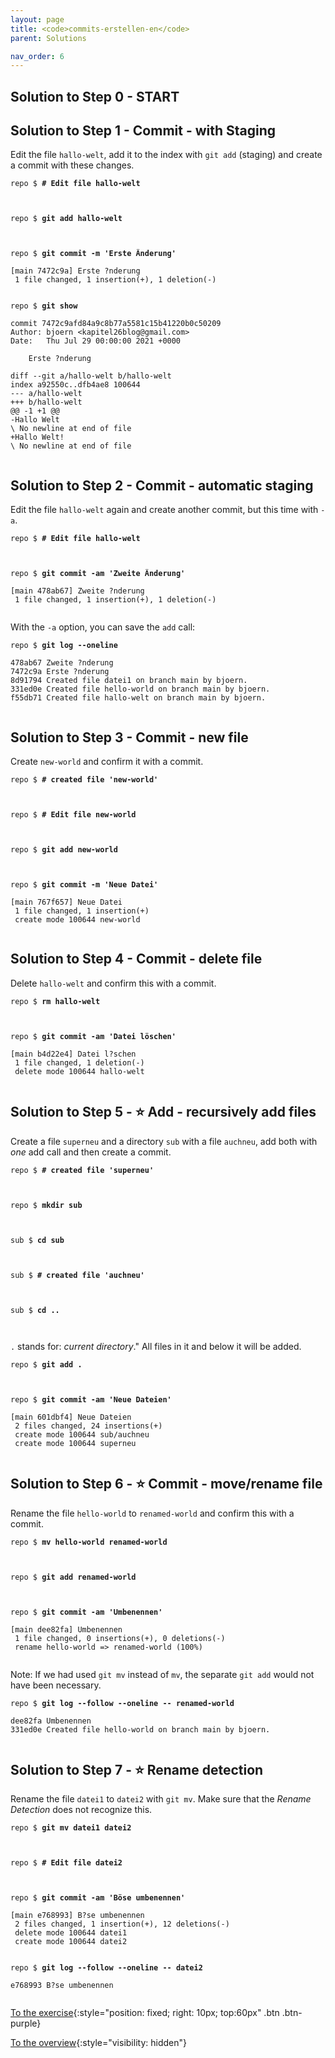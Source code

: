 ```yaml
---
layout: page
title: <code>commits-erstellen-en</code>
parent: Solutions

nav_order: 6
---
```

## Solution to Step 0 - START

## Solution to Step 1 - Commit - with Staging

Edit the file `hallo-welt`,
add it to the index with `git add` (staging)
and create a commit with these changes.


<pre><code>repo $ <b># Edit file hallo-welt</b><br><br><br></code></pre>



<pre><code>repo $ <b>git add hallo-welt</b><br><br><br></code></pre>



<pre><code>repo $ <b>git commit -m 'Erste Änderung'</b><br><br>[main 7472c9a] Erste ?nderung<br> 1 file changed, 1 insertion(+), 1 deletion(-)<br><br></code></pre>



<pre><code>repo $ <b>git show</b><br><br>commit 7472c9afd84a9c8b77a5581c15b41220b0c50209<br>Author: bjoern &lt;kapitel26blog@gmail.com&gt;<br>Date:   Thu Jul 29 00:00:00 2021 +0000<br><br>    Erste ?nderung<br><br>diff --git a/hallo-welt b/hallo-welt<br>index a92550c..dfb4ae8 100644<br>--- a/hallo-welt<br>+++ b/hallo-welt<br>@@ -1 +1 @@<br>-Hallo Welt<br>\ No newline at end of file<br>+Hallo Welt!<br>\ No newline at end of file<br><br></code></pre>


## Solution to Step 2 - Commit - automatic staging

Edit the file `hallo-welt` again
and create another commit,
but this time with `-a`.


<pre><code>repo $ <b># Edit file hallo-welt</b><br><br><br></code></pre>



<pre><code>repo $ <b>git commit -am 'Zweite Änderung'</b><br><br>[main 478ab67] Zweite ?nderung<br> 1 file changed, 1 insertion(+), 1 deletion(-)<br><br></code></pre>


With the `-a` option, you can save the `add` call:


<pre><code>repo $ <b>git log --oneline</b><br><br>478ab67 Zweite ?nderung<br>7472c9a Erste ?nderung<br>8d91794 Created file datei1 on branch main by bjoern.<br>331ed0e Created file hello-world on branch main by bjoern.<br>f55db71 Created file hallo-welt on branch main by bjoern.<br><br></code></pre>


## Solution to Step 3 - Commit - new file

Create `new-world` and confirm it with a commit.


<pre><code>repo $ <b># created file 'new-world'</b><br><br><br></code></pre>



<pre><code>repo $ <b># Edit file new-world</b><br><br><br></code></pre>



<pre><code>repo $ <b>git add new-world</b><br><br><br></code></pre>



<pre><code>repo $ <b>git commit -m 'Neue Datei'</b><br><br>[main 767f657] Neue Datei<br> 1 file changed, 1 insertion(+)<br> create mode 100644 new-world<br><br></code></pre>


## Solution to Step 4 - Commit - delete file

Delete `hallo-welt` and confirm this with a commit.


<pre><code>repo $ <b>rm hallo-welt</b><br><br><br></code></pre>



<pre><code>repo $ <b>git commit -am 'Datei löschen'</b><br><br>[main b4d22e4] Datei l?schen<br> 1 file changed, 1 deletion(-)<br> delete mode 100644 hallo-welt<br><br></code></pre>


## Solution to Step 5 - ⭐ Add - recursively add files

Create a file `superneu` and a directory `sub` with a
file `auchneu`, add both with *one* add call and then create
a commit.


<pre><code>repo $ <b># created file 'superneu'</b><br><br><br></code></pre>



<pre><code>repo $ <b>mkdir sub</b><br><br><br></code></pre>



<pre><code>sub $ <b>cd sub</b><br><br><br></code></pre>



<pre><code>sub $ <b># created file 'auchneu'</b><br><br><br></code></pre>



<pre><code>sub $ <b>cd ..</b><br><br><br></code></pre>


 `.` stands for: *current directory*."
All files in it and below it will be added.


<pre><code>repo $ <b>git add .</b><br><br><br></code></pre>



<pre><code>repo $ <b>git commit -am 'Neue Dateien'</b><br><br>[main 601dbf4] Neue Dateien<br> 2 files changed, 24 insertions(+)<br> create mode 100644 sub/auchneu<br> create mode 100644 superneu<br><br></code></pre>


## Solution to Step 6 - ⭐ Commit - move/rename file

Rename the file `hello-world` to `renamed-world`
and confirm this with a commit.


<pre><code>repo $ <b>mv hello-world renamed-world</b><br><br><br></code></pre>



<pre><code>repo $ <b>git add renamed-world</b><br><br><br></code></pre>



<pre><code>repo $ <b>git commit -am 'Umbenennen'</b><br><br>[main dee82fa] Umbenennen<br> 1 file changed, 0 insertions(+), 0 deletions(-)<br> rename hello-world =&gt; renamed-world (100%)<br><br></code></pre>


Note: If we had used `git mv` instead of `mv`, the separate `git add` would not have been necessary.


<pre><code>repo $ <b>git log --follow --oneline -- renamed-world</b><br><br>dee82fa Umbenennen<br>331ed0e Created file hello-world on branch main by bjoern.<br><br></code></pre>


## Solution to Step 7 - ⭐ Rename detection

Rename the file `datei1` to `datei2` with `git mv`.
Make sure that the *Rename Detection* does not recognize this.


<pre><code>repo $ <b>git mv datei1 datei2</b><br><br><br></code></pre>



<pre><code>repo $ <b># Edit file datei2</b><br><br><br></code></pre>



<pre><code>repo $ <b>git commit -am 'Böse umbenennen'</b><br><br>[main e768993] B?se umbenennen<br> 2 files changed, 1 insertion(+), 12 deletions(-)<br> delete mode 100644 datei1<br> create mode 100644 datei2<br><br></code></pre>



<pre><code>repo $ <b>git log --follow --oneline -- datei2</b><br><br>e768993 B?se umbenennen<br><br></code></pre>


[To the exercise](aufgabe-commits-erstellen-en.html){:style="position: fixed; right: 10px; top:60px" .btn .btn-purple}

[To the overview](../../ueberblick-en.html){:style="visibility: hidden"}

